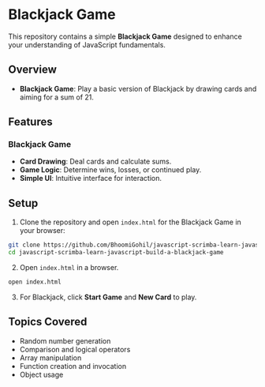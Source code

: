 # Blackjack Game

This repository contains a simple **Blackjack Game** designed to enhance your understanding of JavaScript fundamentals.

## Overview

- **Blackjack Game**: Play a basic version of Blackjack by drawing cards and aiming for a sum of 21.

## Features

### Blackjack Game

- **Card Drawing**: Deal cards and calculate sums.
- **Game Logic**: Determine wins, losses, or continued play.
- **Simple UI**: Intuitive interface for interaction.

## Setup

1. Clone the repository and open `index.html` for the Blackjack Game in your browser:

```bash
git clone https://github.com/BhoomiGohil/javascript-scrimba-learn-javascript-build-a-blackjack-game.git
cd javascript-scrimba-learn-javascript-build-a-blackjack-game
```

2.  Open `index.html` in a browser.

```bash
open index.html
```

3.  For Blackjack, click **Start Game** and **New Card** to play.

## Topics Covered

- Random number generation
- Comparison and logical operators
- Array manipulation
- Function creation and invocation
- Object usage
